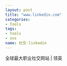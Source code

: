 ```yaml
---
layout: post
title: "www.linkedin.com"
categories:
- Tools
tags: 
- tools
- sns
name: 社交-linkedin
---
```


全球最大职业社交网站 | 领英
